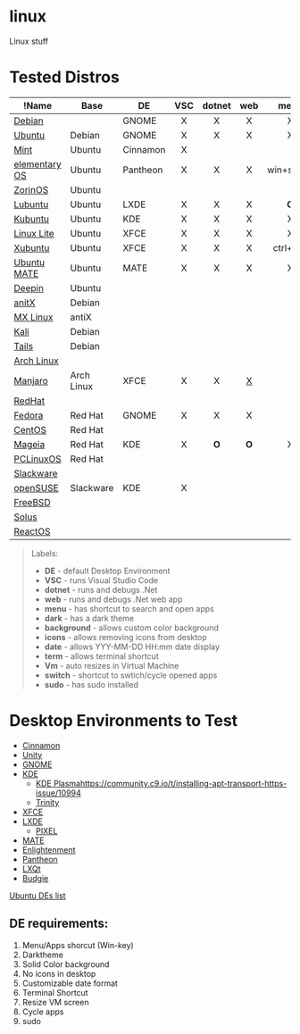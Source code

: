 # linux
Linux stuff

# Tested Distros

!Name|Base|DE|VSC|dotnet|web|menu|dark|background|icons|date|term|vm|switch|sudo|
|---|---|---|:---:|:---:|:---:|:---:|:---:|:---:|:---:|:---:|:---:|:---:|:---:|:---:|
|[Debian](https://www.debian.org/)||GNOME|X|X|X|X|X|gsettings|gsettings|**O**|settings|**O**|X|**O**|
|[Ubuntu](https://www.ubuntu.com/)|Debian|GNOME|X|X|X|X|X|gsettings|gsettings|**O**|X|X|X|X|
|[Mint](https://linuxmint.com/)|Ubuntu|Cinnamon|X|
|[elementary OS](https://elementary.io/)|Ubuntu|Pantheon|X|X|X|win+space|**O**|X|X|**O**|win+T|X|X|X|
|[ZorinOS](https://zorinos.com/)|Ubuntu|
|[Lubuntu](https://lubuntu.me/)|Ubuntu|LXDE|X|X|X|**O**|X|X|X|X|X|**O**|X|X|
|[Kubuntu](https://kubuntu.org/)|Ubuntu|KDE|X|X|X|X|X|X|X|X|settings|X|X|X|
|[Linux Lite](https://www.linuxliteos.com/)|Ubuntu|XFCE|X|X|X|X|X|X|X|X|X|X|X|X|
|[Xubuntu](https://xubuntu.org/)|Ubuntu|XFCE|X|X|X|ctrl+esc|settings|X|X|X|X|**O**|X|X|
|[Ubuntu MATE](https://ubuntu-mate.org/)|Ubuntu|MATE|X|X|X|X|X|X|X|**O**|X|X|X|X|
|[Deepin](https://www.deepin.org/)|Ubuntu|
|[anitX](https://antixlinux.com)|Debian|
|[MX Linux](https://mxlinux.org/)|antiX|
|[Kali](https://www.kali.org/)|Debian|
|[Tails](https://tails.boum.org/)|Debian|
|[Arch Linux](https://www.archlinux.org/)|
|[Manjaro](https://manjaro.org/)|Arch Linux|XFCE|X|X|[X](https://stackoverflow.com/questions/44117840/can-i-set-listen-urls-in-appsettings-json-in-asp-net-core-2-0-preview)|
|[RedHat](https://www.redhat.com/)|
|[Fedora](https://getfedora.org/)|Red Hat|GNOME|X|X|X|
|[CentOS](https://www.centos.org/)|Red Hat|
|[Mageia](http://www.mageia.org//)|Red Hat|KDE|X|**O**|**O**|X|X|X|X|X|settins|X|X|X|
|[PCLinuxOS](http://www.pclinuxos.com/)|Red Hat|
|[Slackware](http://www.slackware.com)|
|[openSUSE](https://www.opensuse.org/)|Slackware|KDE|X|
|[FreeBSD](https://www.freebsd.org/)|
|[Solus](https://getsol.us/home/)|
|[ReactOS](http://www.reactos.org/)|


> Labels:
>- **DE** - default Desktop Environment
>- **VSC** - runs Visual Studio Code
>- **dotnet** - runs and debugs .Net
>- **web** - runs and debugs .Net web app
>- **menu** - has shortcut to search and open apps
>- **dark** - has a dark theme
>- **background** - allows custom color background
>- **icons** - allows removing icons from desktop
>- **date** - allows YYY-MM-DD HH:mm date display
>- **term** - allows terminal shortcut
>- **Vm** - auto resizes in Virtual Machine
>- **switch** - shortcut to swtich/cycle opened apps
>- **sudo** - has sudo installed


# Desktop Environments to Test
- [Cinnamon](https://cinnamon-spices.linuxmint.com/)
- [Unity](https://unity8.io/)
- [GNOME](https://www.gnome.org/)
- [KDE](https://www.kde.org/)
  - [KDE Plasma](https://www.kde.org/plasma-desktop)https://community.c9.io/t/installing-apt-transport-https-issue/10994
  - [Trinity](https://www.trinitydesktop.org/)
- [XFCE](https://xfce.org/)
- [LXDE](https://lxde.org/)
  - [PIXEL](https://www.raspberrypi.org/blog/introducing-pixel/)
- [MATE](https://mate-desktop.org/)
- [Enlightenment](https://www.enlightenment.org/)
- [Pantheon](https://wiki.archlinux.org/index.php/Pantheon)
- [LXQt](https://lxqt.org/)
- [Budgie](https://getsol.us/solus/experiences/)

[Ubuntu DEs list](https://www.ubuntupit.com/best-linux-desktop-environment-reviewed-and-compared/)

## DE requirements:
1. Menu/Apps shorcut (Win-key)
2. Darktheme
3. Solid Color background
4. No icons in desktop
5. Customizable date format
6. Terminal Shortcut
7. Resize VM screen
8. Cycle apps
9. sudo
